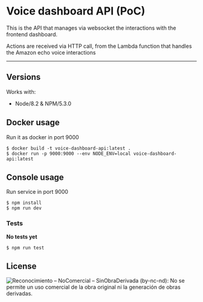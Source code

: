 # Voice dashboard API (PoC)

This is the API that manages via websocket the interactions with the
frontend dashboard.

Actions are received via HTTP call, from the Lambda function that
handles the Amazon echo voice interactions

---


## Versions
Works with:
  - Node/8.2 & NPM/5.3.0

## Docker usage
Run it as docker in port 9000
```
$ docker build -t voice-dashboard-api:latest .
$ docker run -p 9000:9000 --env NODE_ENV=local voice-dashboard-api:latest
```

## Console usage
Run service in port 9000
```
$ npm install
$ npm run dev
```

### Tests
**No tests yet**
```
$ npm run test
```


License
----

![Reconocimiento – NoComercial – SinObraDerivada (by-nc-nd): No se permite un uso comercial de la obra original ni la generación de obras derivadas.](http://es.creativecommons.org/blog/wp-content/uploads/2013/04/by-nc-nd.eu_petit.png "Reconocimiento – NoComercial – SinObraDerivada (by-nc-nd): No se permite un uso comercial de la obra original ni la generación de obras derivadas.")
